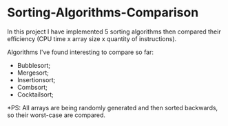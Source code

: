 # Sorting-Algorithms-Comparison

In this project I have implemented 5 sorting algorithms then compared their efficiency (CPU time x array size x quantity of instructions).

Algorithms I've found interesting to compare so far:
* Bubblesort;
* Mergesort;
* Insertionsort;
* Combsort;
* Cocktailsort;

*PS: All arrays are being randomly generated and then sorted backwards, so their worst-case are compared.
